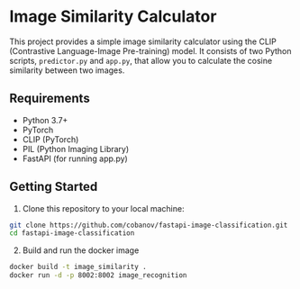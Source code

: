 # Image Similarity Calculator

This project provides a simple image similarity calculator using the CLIP (Contrastive Language-Image Pre-training) model. It consists of two Python scripts, `predictor.py` and `app.py`, that allow you to calculate the cosine similarity between two images.

## Requirements

- Python 3.7+
- PyTorch
- CLIP (PyTorch)
- PIL (Python Imaging Library)
- FastAPI (for running app.py)

## Getting Started

1. Clone this repository to your local machine:

```bash
git clone https://github.com/cobanov/fastapi-image-classification.git
cd fastapi-image-classification
```

2. Build and run the docker image

```bash
docker build -t image_similarity .
docker run -d -p 8002:8002 image_recognition
```
